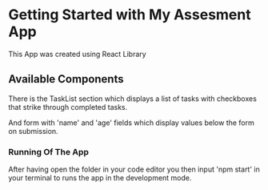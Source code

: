 # Getting Started with My Assesment App

This App was created using React Library

## Available Components

There is the TaskList section which displays a list of tasks with checkboxes that strike through completed tasks.

And form with 'name' and 'age' fields which display values below the form on submission.

### Running Of The App

After having open the folder in your code editor you then input 'npm start' in your terminal to runs the app in the development mode.
